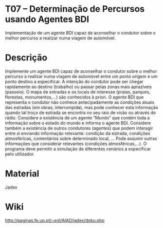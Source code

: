 
T07 – Determinação de Percursos usando Agentes BDI
===============

Implementação de um agente BDI capaz de aconselhar o condutor sobre o melhor percurso a 
realizar numa viagem de automóvel. 

Descrição
===============

Implemente um agente BDI capaz de aconselhar o condutor sobre o melhor percurso a realizar 
numa viagem de automóvel entre um ponto origem e um ponto destino a especificar. 
A intenção do condutor pode ser chegar rapidamente ao destino (trabalho) ou passar pelas 
zonas mais aprazíveis (passeio). 
O mapa de estradas e os locais de interesse (praias, parques, florestas, monumentos,…) são 
conhecidos à priori. O agente BDI que representa o condutor não conhece antecipadamente as 
condições atuais das estradas (em obras, interrompida), mas pode conhecer esta informação 
quando tal troço de estrada se encontra no seu raio de visão ou através do rádio. 
Considere a existência de um agente “Mundo” que contém toda a informação sobre o estado 
do mundo e informa o agente BDI. Considere também a existência de outros condutores 
(agentes) que podem interagir entre si enviando informação relevante: condição da estrada, 
condições atmosféricas, comentários sobre determinado local, … 
Pode assumir outras informações que considerar relevantes (condições atmosféricas,…). 
O programa deve permitir a simulação de diferentes cenários a especificar pelo utilizador.

Material
===============
Jadex

Wiki
===============
http://paginas.fe.up.pt/~eol/AIAD/jadex/doku.php
